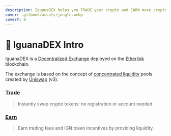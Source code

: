```yaml
---
description: IguanaDEX helps you TRADE your crypto and EARN more crypto.
cover: .gitbook/assets/jungle.webp
coverY: 0
---
```


# 🦎 IguanaDEX Intro



IguanaDEX is a [Decentralized Exchange](https://chain.link/education-hub/what-is-decentralized-exchange-dex) deployed on the [Etherlink](https://etherlink.com) blockchain.

The exchange is based on the concept of [concentrated liquidity](https://docs.uniswap.org/concepts/protocol/concentrated-liquidity) pools created by [Uniswap](https://app.uniswap.org) (v3).

### [Trade](readme/trade.md) <a href="#trade" id="trade"></a>

> Instantly swap crypto tokens: no registration or account needed.

### [Earn](readme/earn.md) <a href="#earn" id="earn"></a>

> Earn trading fees and IGN token incentives by providing liquidity.
